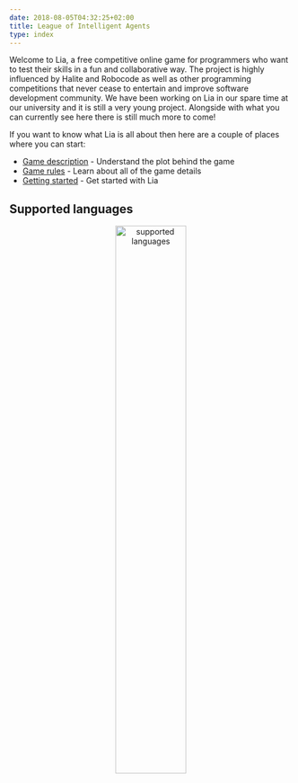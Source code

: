```yaml
---
date: 2018-08-05T04:32:25+02:00
title: League of Intelligent Agents
type: index
---
```


Welcome to Lia, a free competitive online game for programmers who want to test their skills in a fun and collaborative way. The project is highly influenced by Halite and Robocode as well as other programming competitions that never cease to entertain and improve software development community. We have been working on Lia in our spare time at our university and it is still a very young project. Alongside with what you can currently see here there is still much more to come!

If you want to know what Lia is all about then here are a couple of places where you can start:

* [Game description](/game-description/) - Understand the plot behind the game
* [Game rules](/game-rules) - Learn about all of the game details
* [Getting started](/getting-started/) - Get started with Lia

## Supported languages

 <div style="text-align:center"><img src="/static/docs/images/supported-languages.png" alt="supported languages" width="50%"/></div>